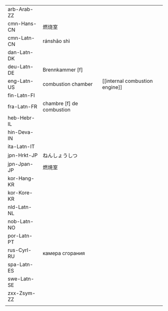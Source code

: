 | | | |
|-|-|-|
| arb-Arab-ZZ |  |  |
| cmn-Hans-CN | 燃烧室 |  |
| cmn-Latn-CN | ránshāo shì |  |
| dan-Latn-DK |  |  |
| deu-Latn-DE | Brennkammer [f] |  |
| eng-Latn-US | combustion chamber | [[internal combustion engine]] |
| fin-Latn-FI |  |  |
| fra-Latn-FR | chambre [f] de combustion |  |
| heb-Hebr-IL |  |  |
| hin-Deva-IN |  |  |
| ita-Latn-IT |  |  |
| jpn-Hrkt-JP | ねんしょうしつ |  |
| jpn-Jpan-JP | 燃焼室 |  |
| kor-Hang-KR |  |  |
| kor-Kore-KR |  |  |
| nld-Latn-NL |  |  |
| nob-Latn-NO |  |  |
| por-Latn-PT |  |  |
| rus-Cyrl-RU | камера сгорания |  |
| spa-Latn-ES |  |  |
| swe-Latn-SE |  |  |
| zxx-Zsym-ZZ |  |  |
|  |  |  |

